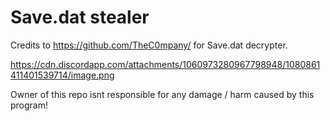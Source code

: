 # Save.dat stealer


Credits to https://github.com/TheC0mpany/ for Save.dat decrypter.

https://cdn.discordapp.com/attachments/1060973280967798948/1080861411401539714/image.png



Owner of this repo isnt responsible for any damage / harm caused by this program!
